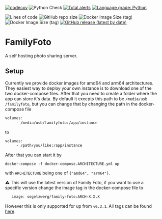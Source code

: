 [![codecov](https://codecov.io/gh/Segelzwerg/FamilyFoto/branch/master/graph/badge.svg?token=G695SHB57X)](https://codecov.io/gh/Segelzwerg/FamilyFoto)
![Python Check](https://github.com/Segelzwerg/FamilyFoto/workflows/Python%20Check/badge.svg)
[![Total alerts](https://img.shields.io/lgtm/alerts/g/Segelzwerg/FamilyFoto.svg?logo=lgtm&logoWidth=18)](https://lgtm.com/projects/g/Segelzwerg/FamilyFoto/alerts/) [![Language grade: Python](https://img.shields.io/lgtm/grade/python/g/Segelzwerg/FamilyFoto.svg?logo=lgtm&logoWidth=18)](https://lgtm.com/projects/g/Segelzwerg/FamilyFoto/context:python)

![Lines of code](https://img.shields.io/tokei/lines/github/segelzwerg/familyfoto)
![GitHub repo size](https://img.shields.io/github/repo-size/Segelzwerg/FamilyFoto)
![Docker Image Size (tag)](https://img.shields.io/docker/image-size/segelzwerg/family-foto/arm64?label=image%3Aarm64)
![Docker Image Size (tag)](https://img.shields.io/docker/image-size/segelzwerg/family-foto/amd64?label=image%3Aamd64)
[![GitHub release (latest by date)](https://img.shields.io/github/v/release/segelzwerg/familyfoto)](https://github.com/segelzwerg/familyfoto/releases)
# FamilyFoto
A self hosting photo sharing server.

## Setup
Currently we provide docker images for amd64 and arm64 architectures. They easiest way to deploy
 your own instance is to download one of the two docker-compose files. After that you need to create
 a folder where the app can store it's data. By default it execpts this path to be `/media/usb
 /familyfoto`, but you can change that by changing the path in the docker-compose file
 
 ```dockerfile
volumes:
      - /media/usb/familyfoto:/app/instance
```
to 

 ```dockerfile
volumes:
      - /path/you/like:/app/instance
```
After that you can start it by

```shell script
docker-compose -f docker-compose.ARCHITECTURE.yml up
```

with `ARCHITECTURE` being one of `{"amd64", "arm64"}`.

:warning: This will use the latest version of Family Foto, if you want to use a specific version
 change the image tag in the docker-compose file to
 
 ```dockerfile
    image: segelzwerg/family-foto:ARCH-X.X.X
```
However this is only supported for up from `v0.3.1`. All tags can be found
[here](https://hub.docker.com/r/segelzwerg/family-foto/tags).
